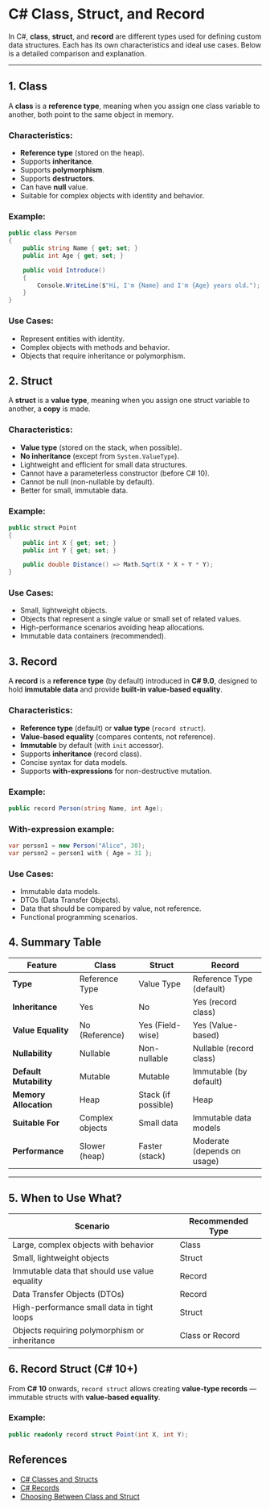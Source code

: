 # C# Class, Struct, and Record

In C#, **class**, **struct**, and **record** are different types used for defining custom data structures. Each has its own characteristics and ideal use cases. Below is a detailed comparison and explanation.

---

## 1. Class

A **class** is a **reference type**, meaning when you assign one class variable to another, both point to the same object in memory.

### Characteristics:
- **Reference type** (stored on the heap).
- Supports **inheritance**.
- Supports **polymorphism**.
- Supports **destructors**.
- Can have **null** value.
- Suitable for complex objects with identity and behavior.

### Example:
```csharp
public class Person
{
    public string Name { get; set; }
    public int Age { get; set; }

    public void Introduce()
    {
        Console.WriteLine($"Hi, I'm {Name} and I'm {Age} years old.");
    }
}
```

### Use Cases:
- Represent entities with identity.
- Complex objects with methods and behavior.
- Objects that require inheritance or polymorphism.

## 2. Struct

A **struct** is a **value type**, meaning when you assign one struct variable to another, a **copy** is made.

### Characteristics:
- **Value type** (stored on the stack, when possible).
- **No inheritance** (except from `System.ValueType`).
- Lightweight and efficient for small data structures.
- Cannot have a parameterless constructor (before C# 10).
- Cannot be null (non-nullable by default).
- Better for small, immutable data.

### Example:
```csharp
public struct Point
{
    public int X { get; set; }
    public int Y { get; set; }

    public double Distance() => Math.Sqrt(X * X + Y * Y);
}
```

### Use Cases:
- Small, lightweight objects.
- Objects that represent a single value or small set of related values.
- High-performance scenarios avoiding heap allocations.
- Immutable data containers (recommended).

## 3. Record

A **record** is a **reference type** (by default) introduced in **C# 9.0**, designed to hold **immutable data** and provide **built-in value-based equality**.

### Characteristics:
- **Reference type** (default) or **value type** (`record struct`).
- **Value-based equality** (compares contents, not reference).
- **Immutable** by default (with `init` accessor).
- Supports **inheritance** (record class).
- Concise syntax for data models.
- Supports **with-expressions** for non-destructive mutation.

### Example:
```csharp
public record Person(string Name, int Age);
```

### With-expression example:
```csharp
var person1 = new Person("Alice", 30);
var person2 = person1 with { Age = 31 };
```

### Use Cases:
- Immutable data models.
- DTOs (Data Transfer Objects).
- Data that should be compared by value, not reference.
- Functional programming scenarios.

## 4. Summary Table

| Feature                 | Class           | Struct            | Record                       |
|------------------------|-----------------|------------------|-----------------------------|
| **Type**               | Reference Type  | Value Type        | Reference Type (default)    |
| **Inheritance**        | Yes             | No                | Yes (record class)          |
| **Value Equality**     | No (Reference)  | Yes (Field-wise)  | Yes (Value-based)           |
| **Nullability**        | Nullable        | Non-nullable      | Nullable (record class)     |
| **Default Mutability** | Mutable         | Mutable           | Immutable (by default)      |
| **Memory Allocation**  | Heap            | Stack (if possible)| Heap                        |
| **Suitable For**       | Complex objects | Small data        | Immutable data models       |
| **Performance**        | Slower (heap)   | Faster (stack)    | Moderate (depends on usage) |

---

## 5. When to Use What?

| Scenario                                               | Recommended Type |
|--------------------------------------------------------|------------------|
| Large, complex objects with behavior                   | Class            |
| Small, lightweight objects                             | Struct           |
| Immutable data that should use value equality          | Record           |
| Data Transfer Objects (DTOs)                           | Record           |
| High-performance small data in tight loops             | Struct           |
| Objects requiring polymorphism or inheritance          | Class or Record  |

## 6. Record Struct (C# 10+)

From **C# 10** onwards, `record struct` allows creating **value-type records** — immutable structs with **value-based equality**.

### Example:
```csharp
public readonly record struct Point(int X, int Y);
```

## References

* [C# Classes and Structs](https://learn.microsoft.com/en-us/dotnet/csharp/programming-guide/classes-and-structs/)
* [C# Records](https://learn.microsoft.com/en-us/dotnet/csharp/language-reference/builtin-types/record)
* [Choosing Between Class and Struct](https://learn.microsoft.com/en-us/dotnet/standard/design-guidelines/choosing-between-class-and-struct)

